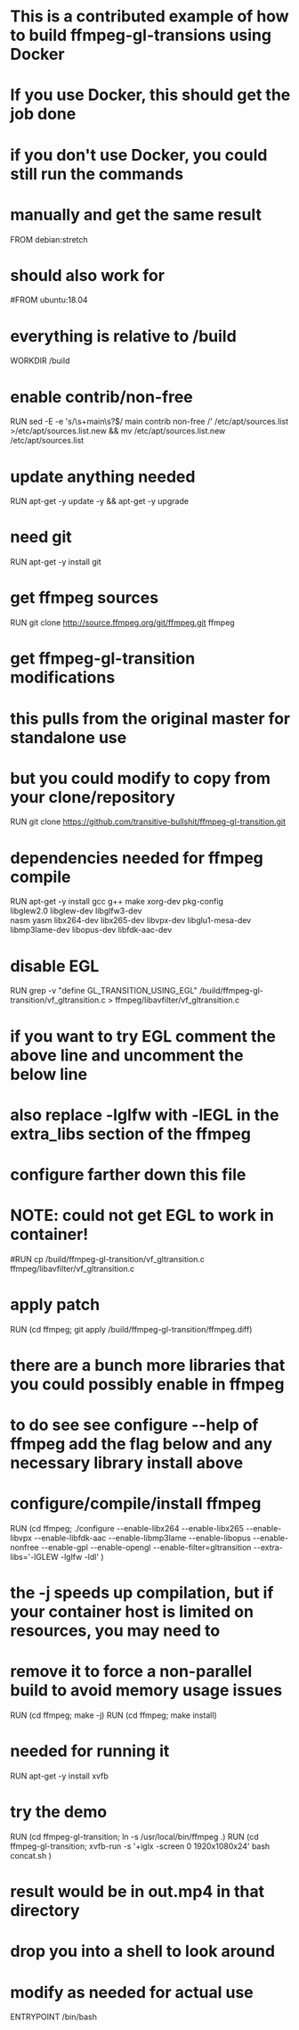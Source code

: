 # This is a contributed example of how to build ffmpeg-gl-transions using Docker
# If you use Docker, this should get the job done
# if you don't use Docker, you could still run the commands
# manually and get the same result

FROM debian:stretch
# should also work for
#FROM ubuntu:18.04

# everything is relative to /build
WORKDIR /build

# enable contrib/non-free
RUN sed -E -e 's/\s+main\s?$/ main contrib non-free /' /etc/apt/sources.list >/etc/apt/sources.list.new && mv /etc/apt/sources.list.new /etc/apt/sources.list

# update anything needed
RUN apt-get -y update -y && apt-get -y upgrade

# need git
RUN apt-get -y install git

# get ffmpeg sources
RUN git clone http://source.ffmpeg.org/git/ffmpeg.git ffmpeg

# get ffmpeg-gl-transition modifications
# this pulls from the original master for standalone use
# but you could modify to copy from your clone/repository
RUN git clone https://github.com/transitive-bullshit/ffmpeg-gl-transition.git

# dependencies needed for ffmpeg compile
RUN apt-get -y install gcc g++ make xorg-dev pkg-config \
                       libglew2.0 libglew-dev libglfw3-dev \
                       nasm yasm libx264-dev libx265-dev libvpx-dev libglu1-mesa-dev \
                       libmp3lame-dev libopus-dev libfdk-aac-dev

# disable EGL
RUN grep -v "define GL_TRANSITION_USING_EGL" /build/ffmpeg-gl-transition/vf_gltransition.c > ffmpeg/libavfilter/vf_gltransition.c
# if you want to try EGL comment the above line and uncomment the below line
# also replace -lglfw with -lEGL in the extra_libs section of the ffmpeg
# configure farther down this file
# NOTE: could not get EGL to work in container!
#RUN cp /build/ffmpeg-gl-transition/vf_gltransition.c ffmpeg/libavfilter/vf_gltransition.c

# apply patch
RUN (cd ffmpeg; git apply /build/ffmpeg-gl-transition/ffmpeg.diff)

# there are a bunch more libraries that you could possibly enable in ffmpeg
# to do see see configure --help of ffmpeg   add the flag below and any necessary library install above

# configure/compile/install ffmpeg
RUN (cd ffmpeg; ./configure --enable-libx264 --enable-libx265 --enable-libvpx  --enable-libfdk-aac --enable-libmp3lame --enable-libopus --enable-nonfree --enable-gpl --enable-opengl --enable-filter=gltransition --extra-libs='-lGLEW -lglfw -ldl' )
# the -j speeds up compilation, but if your container host is limited on resources, you may need to
# remove it to force a non-parallel build to avoid memory usage issues
RUN (cd ffmpeg; make -j)
RUN (cd ffmpeg; make install)

# needed for running it
RUN apt-get -y install xvfb

# try the demo
RUN (cd ffmpeg-gl-transition; ln -s /usr/local/bin/ffmpeg .)
RUN (cd ffmpeg-gl-transition; xvfb-run -s '+iglx -screen 0 1920x1080x24' bash concat.sh )
# result would be in out.mp4 in that directory

# drop you into a shell to look around
# modify as needed for actual use
ENTRYPOINT /bin/bash
